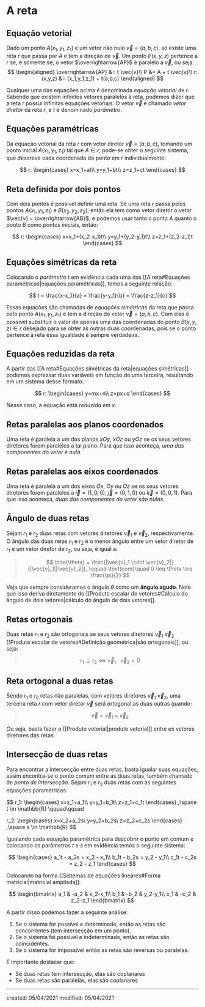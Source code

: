 # A reta

## Equação vetorial
Dado um ponto $A(x_1,y_1,z_1)$ e um vetor não nulo $\vec{v}=(a,b,c)$, só existe uma reta $r$ que passa por $A$ e tem a direção de $\vec{v}$. Um ponto $P(x,y,z)$ pertence a $r$ se, e somente se, o vetor $\overrightarrow{AP}$ é paralelo a $\vec{v}$, ou seja:
$$
\begin{aligned}
  \overrightarrow{AP} &= t \vec{v}\\
  P &= A + t \vec{v}\\
  r:(x,y,z) &= (x_1,y_1,z_1) + t(a,b,c)
\end{aligned}
$$

Qualquer uma das equações acima é denominada *equação vetorial* de $r$. Sabendo que existem infinitos vetores paralelos à reta, podemos dizer que a reta $r$ possui infinitas equações vetoriais.
O vetor $\vec{v}$ é chamado *vetor diretor* da reta $r$, e $t$ é denominado *parâmetro*.

## Equações paramétricas
Da equação vetorial da reta $r$ com vetor diretor $\vec{v}=(a,b,c)$, tomando um ponto inicial $A(x_1,y_1,z_1)$ tal que $A \in r$, pode-se obter o seguinte sistema, que descreve cada coordenada do ponto em $r$ individualmente:

$$
r:
 \begin{cases}
    x=x_1+at\\
    y=y_1+bt\\
    z=z_1+ct
 \end{cases}
$$

## Reta definida por dois pontos
Com dois pontos é possível definir uma reta. Se uma reta $r$ passa pelos pontos $A(x_1,y_1,z_1)$ e $B(x_2,y_2,z_2)$, então ela tem como vetor diretor o vetor $\vec{v} = \overrightarrow{AB}$, e podemos usar tanto o ponto $A$ quanto o ponto $B$ como pontos iniciais, então:

$$
  r:
  \begin{cases}
    x=x_1+(x_2-x_1)t\\
    y=y_1+(y_2-y_1)t\\
    z=z_1+(z_2-z_1)t
  \end{cases}
$$

## Equações simétricas da reta
Colocando o *parâmetro* $t$ em evidência cada uma das [[A reta#Equações paramétricas|equações paramétricas]], temos a seguinte relação:

$$
  t = \frac{x-x_1}{a} = \frac{y-y_1}{b} = \frac{z-z_1}{c}
$$

Essas equações são chamadas de *equações simétricas* da reta que passa pelo ponto $A(x_1,y_1,z_1)$ e tem a direção do vetor $\vec{v}=(a,b,c)$. Com elas é possível substituir o valor de apenas uma das coordenadas do ponto $B(x,y,z) \in r$ desejado para se obter as outras duas coordenadas, pois se o ponto pertence à reta essa igualdade é sempre verdadeira.

## Equações reduzidas da reta
A partir das [[A reta#Equações simétricas da reta|equações simétricas]] podemos expressar duas variáveis em função de uma terceira, resultando em um sistema desse formato:

$$
  r:
  \begin{cases}
    y=mx+n\\
    z=px+q
  \end{cases}
$$

Nesse caso, a equação está *reduzida em $x$*.

## Retas paralelas aos planos coordenados
Uma reta é paralela a um dos planos $xOy$, $xOz$ ou $yOz$ se os seus vetores diretores forem paralelos a tal plano. Para que isso aconteça, *uma das componentes do vetor é nula*.

## Retas paralelas aos eixos coordenados
Uma reta é paralela a um dos eixos $Ox$, $Oy$ ou $Oz$ se os seus vetores diretores forem paralelos a $\vec{i}=(1,0,0)$, $\vec{j}=(0,1,0)$ ou $\vec{k}=(0,0,1)$. Para que isso aconteça, *duas das componentes do vetor são nulas*.

## Ângulo de duas retas
Sejam $r_1$ e $r_2$ duas retas com vetores diretores $\vec{v}_1$ e $\vec{v}_2$, respectivamente. O ângulo das duas retas $r_1$ e $r_2$ é o menor ângulo entre um vetor diretor de $r_1$ e um vetor diretor de $r_2$, ou seja, é igual a:

>$$
  \cos{\theta} = \frac{|\vec{v}_1 \cdot \vec{v}_2|}{|\vec{v}_1||\vec{v}_2|},
  \qquad \text{com}\quad 0 \leq \theta \leq \frac{\pi}{2}
>$$

Veja que sempre consideramos o ângulo $\theta$ como um **ângulo agudo**.
Note que isso deriva diretamente do [[Produto escalar de vetores#Cálculo do ângulo de dois vetores|cálculo do ângulo de dois vetores]].

## Retas ortogonais
Duas retas $r_1$ e $r_2$ são ortogonais se seus vetores diretores $\vec{v}_1$ $\vec{v}_2$ [[Produto escalar de vetores#Definição geométrica|são ortogonais]], ou seja:

>$$
 r_1 \perp r_2 \Leftrightarrow \vec{v}_1 \cdot \vec{v}_2 = 0
>$$

## Reta ortogonal a duas retas
Sendo $r_1$ e $r_2$ retas não paralelas, com vetores diretores $\vec{v}_1$ $\vec{v}_2$, uma terceira reta $r$ com vetor diretor $\vec{v}$ será ortogonal as duas outras quando:

>$$
  \vec{v}=\vec{v}_1 \times \vec{v}_2
>$$

Ou seja, basta fazer o [[Produto vetorial|produto vetorial]] entre os vetores diretores das retas.

## Intersecção de duas retas
Para encontrar a intersecção entre duas retas, basta igualar suas equações, assim encontra-se o ponto comum entre as duas retas, também chamado de *ponto de intersecção*.
Sejam $r_1$ e $r_2$ duas retas com as seguintes equações paramétricas:

$$
r_1:
\begin{cases}
  x=x_1+a_1t\\
  y=y_1+b_1t\\
  z=z_1+c_1t
\end{cases}
,\space t \in \mathbb{R}
\qquad\qquad

r_2:
\begin{cases}
  x=x_2+a_2s\\
  y=y_2+b_2s\\
  z=z_2+c_2s
\end{cases}
,\space s \in \mathbb{R}
$$

Igualando cada equação paramétrica para descobrir o ponto em comum e colocando os parâmetros $t$ e $s$ em evidência temos o seguinte sistema:

$$
  \begin{cases}
    a_1t - a_2s = x_2 - x_1\\
    b_1t - b_2s = y_2 - y_1\\
    c_1t - c_2s = z_2 - z_1
  \end{cases}
$$

Colocando na forma [[Sistemas de equações lineares#Forma matricial|matricial ampliada]]:

$$
\begin{bmatrix}
  a_1 & -a_2 & x_2-x_1\\
  b_1 & -b_2 & y_2-y_1\\
  c_1 & -c_2 & z_2-z_1
\end{bmatrix}
$$

A partir disso podemos fazer a seguinte análise:
1. Se o sistema for possível e determinado, então as retas são concorrentes (tem intersecção em um ponto).
2. Se o sistema foi possível e indeterminado, então as retas são coincidentes.
3. Se o sistema for impossível então as retas são reversas ou paralelas.

É importante destacar que:
- Se duas retas tem intersecção, elas são coplanares
- Se duas retas são paralelas, elas são coplanares

---

created: 05/04/2021
modified: 05/04/2021
